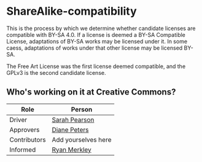 # ShareAlike-compatibility
This is the process by which we determine whether candidate licenses are compatible with BY-SA 4.0. If a license is deemed a BY-SA Compatible License, adaptations of BY-SA works may be licensed under it. In some caess, adaptations of works under that other license may be licensed BY-SA. 

The Free Art License was the first license deemed compatible, and the GPLv3 is the second candidate license.

## Who's working on it at Creative Commons?

| Role  | Person |
| ------------- | ------------- |
| Driver  | [Sarah Pearson](https://github.com/sarahpearson)  |
| Approvers  | [Diane Peters](https://github.com/peterspdx)  |
| Contributors | Add yourselves here |
| Informed | [Ryan Merkley](https://github.com/ryanmerkley) |
